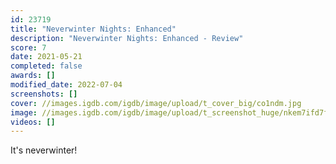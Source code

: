 ```yaml
---
id: 23719
title: "Neverwinter Nights: Enhanced"
description: "Neverwinter Nights: Enhanced - Review"
score: 7
date: 2021-05-21
completed: false
awards: []
modified_date: 2022-07-04
screenshots: []
cover: //images.igdb.com/igdb/image/upload/t_cover_big/co1ndm.jpg
image: //images.igdb.com/igdb/image/upload/t_screenshot_huge/nkem7ifd7fswawj1w92i.jpg
videos: []
---
```

It's neverwinter!